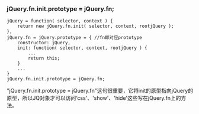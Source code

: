 ### jQuery.fn.init.prototype = jQuery.fn;
```
jQuery = function( selector, context ) {
	return new jQuery.fn.init( selector, context, rootjQuery );
},
jQuery.fn = jQuery.prototype = { //fn即对应prototype
    constructor: jQuery,
    init: function( selector, context, rootjQuery ) {
        ...
        return this;
    }
    ...
}
jQuery.fn.init.prototype = jQuery.fn;
```
"jQuery.fn.init.prototype = jQuery.fn"这句很重要，它将init的原型指向jQuery的原型，所以JQ对象才可以访问‘css'、'show'、'hide'这些写在jQuery.fn上的方法。